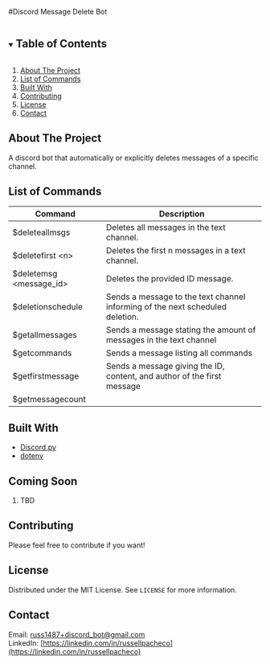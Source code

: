 #Discord Message Delete Bot

 <!-- TABLE OF CONTENTS -->
<details open="open">
  <summary><h2 style="display: inline-block">Table of Contents</h2></summary>
  <ol>
    <li><a href="#about-the-project">About The Project</a></li>
    <li><a href="#list-of-commands">List of Commands</a></li>
    <li><a href="#built-with">Built With</a></li>
    <li><a href="#contributing">Contributing</a></li>
    <li><a href="#license">License</a></li>
    <li><a href="#contact">Contact</a></li>
  </ol>
</details>

<!-- ABOUT THE PROJECT -->

## About The Project
A discord bot that automatically or explicitly deletes messages of a specific channel. 

## List of Commands

|Command|Description|
|---|---|
|$deleteallmsgs|Deletes all messages in the text channel.|
|$deletefirst \<n>| Deletes the first n messages in a text channel.|
|$deletemsg \<message_id>| Deletes the provided ID message.|
|$deletionschedule|Sends a message to the text channel informing of the next scheduled deletion.|
|$getallmessages|Sends a message stating the amount of messages in the text channel|
|$getcommands|Sends a message listing all commands|
|$getfirstmessage|Sends a message giving the ID, content, and author of the first message|
|$getmessagecount||

## Built With

- [Discord.py](https://discordpy.readthedocs.io/)
- [dotenv](https://pypi.org/project/python-dotenv/)

## Coming Soon

  <ol>
    <li>TBD</li>
  </ol>

## Contributing

Please feel free to contribute if you want!

## License

Distributed under the MIT License. See `LICENSE` for more information.

<!-- CONTACT -->

## Contact

Email: [russ1487+discord_bot@gmail.com](mailto:russ1487+discord_bot@gmail.com)
<br />
LinkedIn: [https://linkedin.com/in/russellpacheco](https://linkedin.com/in/russellpacheco)